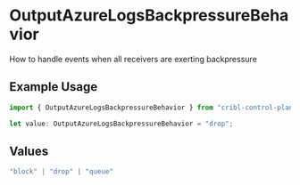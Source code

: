 # OutputAzureLogsBackpressureBehavior

How to handle events when all receivers are exerting backpressure

## Example Usage

```typescript
import { OutputAzureLogsBackpressureBehavior } from "cribl-control-plane/models";

let value: OutputAzureLogsBackpressureBehavior = "drop";
```

## Values

```typescript
"block" | "drop" | "queue"
```